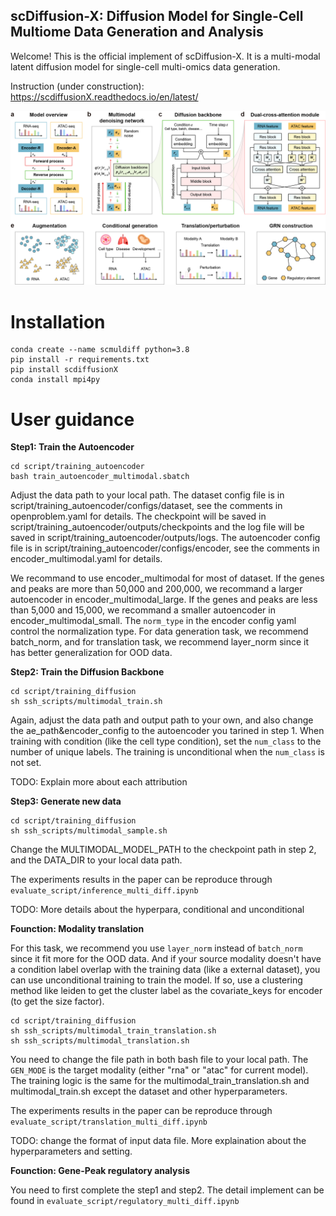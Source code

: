 ## scDiffusion-X: Diffusion Model for Single-Cell Multiome Data Generation and Analysis

Welcome! This is the official implement of scDiffusion-X. It is a multi-modal latent diffusion model for single-cell multi-omics data generation.

Instruction (under construction): https://scdiffusionX.readthedocs.io/en/latest/

<!-- ![image](FIG1.png) -->
<div align="center">  
    <img src="FIG1.png" width="650">  
</div>  

# Installation
<!-- Use conda create:
```
conda create --name scmuldiff --file requirements.txt python=3.8
```
Use setup.py:

First clone this repository into your local path. Then run:
```
cd scDiffusion-X
pip install -e .
```
TODO: Pipy package construction -->
```
conda create --name scmuldiff python=3.8
pip install -r requirements.txt
pip install scdiffusionX
conda install mpi4py
```


# User guidance

**Step1: Train the Autoencoder**
```
cd script/training_autoencoder
bash train_autoencoder_multimodal.sbatch
```
Adjust the data path to your local path. The dataset config file is in script/training_autoencoder/configs/dataset, see the comments in openproblem.yaml for details. The checkpoint will be saved in script/training_autoencoder/outputs/checkpoints and the log file will be saved in script/training_autoencoder/outputs/logs. The autoencoder config file is in script/training_autoencoder/configs/encoder, see the comments in encoder_multimodal.yaml for details. 

We recommand to use encoder_multimodal for most of dataset. If the genes and peaks are more than 50,000 and 200,000, we recommand a larger autoencoder in encoder_multimodal_large. If the genes and peaks are less than 5,000 and 15,000, we recommand a smaller autoencoder in encoder_multimodal_small. The `norm_type` in the encoder config yaml control the normalization type. For data generation task, we recommend batch_norm, and for translation task, we recommend layer_norm since it has better generalization for OOD data.

**Step2: Train the Diffusion Backbone**

```
cd script/training_diffusion
sh ssh_scripts/multimodal_train.sh
```
Again, adjust the data path and output path to your own, and also change the ae_path&encoder_config to the autoencoder you tarined in step 1. When training with condition (like the cell type condition), set the `num_class` to the number of unique labels. The training is unconditional when the `num_class` is not set.

TODO: Explain more about each attribution

**Step3: Generate new data**

```
cd script/training_diffusion
sh ssh_scripts/multimodal_sample.sh
```
Change the MULTIMODAL_MODEL_PATH to the checkpoint path in step 2, and the DATA_DIR to your local data path.

The experiments results in the paper can be reproduce through `evaluate_script/inference_multi_diff.ipynb`

TODO: More details about the hyperpara, conditional and unconditional

**Founction: Modality translation**

For this task, we recommend you use `layer_norm` instead of `batch_norm` since it fit more for the OOD data. And if your source modality doesn't have a condition label overlap with the training data (like a external dataset), you can use unconditional training to train the model. If so, use a clustering method like leiden to get the cluster label as the covariate_keys for encoder (to get the size factor).
```
cd script/training_diffusion
sh ssh_scripts/multimodal_train_translation.sh
sh ssh_scripts/multimodal_translation.sh
```
You need to change the file path in both bash file to your local path. The `GEN_MODE` is the target modality (either "rna" or "atac" for current model). The training logic is the same for the multimodal_train_translation.sh and multimodal_train.sh except the dataset and other hyperparameters.

The experiments results in the paper can be reproduce through `evaluate_script/translation_multi_diff.ipynb`

TODO: change the format of input data file. More explaination about the hyperparameters and setting.

**Founction: Gene-Peak regulatory analysis**

You need to first complete the step1 and step2. The detail implement can be found in ``evaluate_script/regulatory_multi_diff.ipynb``

<!-- Acknowledge: the code of this project is based on CFGen:https://github.com/theislab/CFGen and MM-diffusion: https://github.com/researchmm/MM-Diffusion. -->